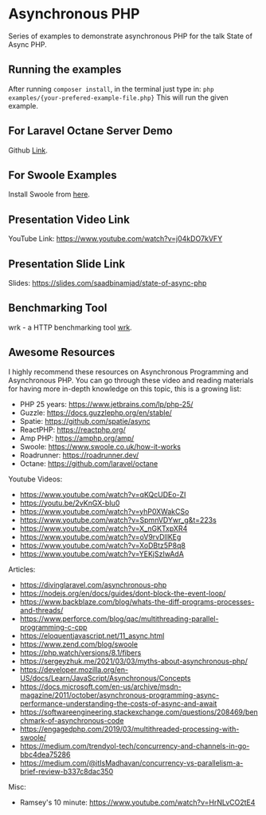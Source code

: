 # Asynchronous PHP
 
Series of examples to demonstrate asynchronous PHP for the talk State of Async PHP. 

## Running the examples

After running `composer install`, in the terminal just type in:
`php examples/{your-prefered-example-file.php}`
This will run the given example. 

## For Laravel Octane Server Demo

Github [Link](https://github.com/Saad-Amjad/laravel-octane-demo).

## For Swoole Examples

Install Swoole from [here](https://www.swoole.co.uk/docs/get-started/installation).

## Presentation Video Link

YouTube Link: https://www.youtube.com/watch?v=j04kDO7kVFY

## Presentation Slide Link

Slides: https://slides.com/saadbinamjad/state-of-async-php

## Benchmarking Tool

wrk - a HTTP benchmarking tool [wrk](https://github.com/wg/wrk).


## Awesome Resources 
 
I highly recommend these resources on Asynchronous Programming and Asynchronous PHP.
You can go through these video and reading materials for having more in-depth knowledge on this topic, this is a growing list:

  - PHP 25 years: https://www.jetbrains.com/lp/php-25/
  - Guzzle: https://docs.guzzlephp.org/en/stable/
  - Spatie: https://github.com/spatie/async
  - ReactPHP: https://reactphp.org/
  - Amp PHP: https://amphp.org/amp/
  - Swoole: https://www.swoole.co.uk/how-it-works
  - Roadrunner: https://roadrunner.dev/
  - Octane: https://github.com/laravel/octane

Youtube Videos:
   - https://www.youtube.com/watch?v=qKQcUDEo-ZI
   - https://youtu.be/2vKnGX-bIu0
   - https://www.youtube.com/watch?v=yhP0XWakCSo
   - https://www.youtube.com/watch?v=SpmnVDYwr_g&t=223s
   - https://www.youtube.com/watch?v=X_nGKTxpXR4
   - https://www.youtube.com/watch?v=oV9rvDllKEg
   - https://www.youtube.com/watch?v=XoDBtz5P8q8
   - https://www.youtube.com/watch?v=YEKjSzIwAdA

Articles:
   - https://divinglaravel.com/asynchronous-php
   - https://nodejs.org/en/docs/guides/dont-block-the-event-loop/
   - https://www.backblaze.com/blog/whats-the-diff-programs-processes-and-threads/
   - https://www.perforce.com/blog/qac/multithreading-parallel-programming-c-cpp
   - https://eloquentjavascript.net/11_async.html
   - https://www.zend.com/blog/swoole
   - https://php.watch/versions/8.1/fibers
   - https://sergeyzhuk.me/2021/03/03/myths-about-asynchronous-php/
   - https://developer.mozilla.org/en-US/docs/Learn/JavaScript/Asynchronous/Concepts
   - https://docs.microsoft.com/en-us/archive/msdn-magazine/2011/october/asynchronous-programming-async-performance-understanding-the-costs-of-async-and-await
   - https://softwareengineering.stackexchange.com/questions/208469/benchmark-of-asynchronous-code
   - https://engagedphp.com/2019/03/multithreaded-processing-with-swoole/
   - https://medium.com/trendyol-tech/concurrency-and-channels-in-go-bbc4dea75286
   - https://medium.com/@itIsMadhavan/concurrency-vs-parallelism-a-brief-review-b337c8dac350

Misc: 
  - Ramsey's 10 minute: https://www.youtube.com/watch?v=HrNLvCO2tE4



